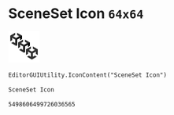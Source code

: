 # SceneSet Icon `64x64`
<img src="/img/SceneSet%20Icon.png" width=64 height=64>

``` CSharp
EditorGUIUtility.IconContent("SceneSet Icon")
```
```
SceneSet Icon
```
```
5498606499726036565
```

